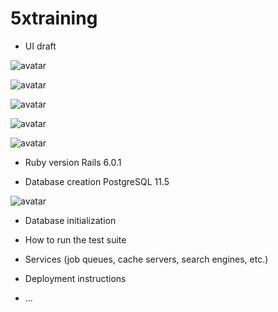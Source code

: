 # 5xtraining

* UI draft

![avatar](https://i.imgur.com/mS7A9yZ.png)

![avatar](https://i.imgur.com/3AwPDyj.png)

![avatar](https://i.imgur.com/eaM4HOA.png)

![avatar](https://i.imgur.com/8oUw2Iu.png)

![avatar](https://i.imgur.com/qQluxut.png)

* Ruby version
Rails 6.0.1

* Database creation
PostgreSQL 11.5

![avatar](https://i.imgur.com/0NEFWBK.png)


* Database initialization

* How to run the test suite

* Services (job queues, cache servers, search engines, etc.)

* Deployment instructions

* ...

